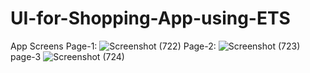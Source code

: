 # UI-for-Shopping-App-using-ETS
App Screens
Page-1:
![Screenshot (722)](https://user-images.githubusercontent.com/105175305/169634893-3e7b0784-a35d-4fa0-9d2b-c0a850ecefac.png)
Page-2:
![Screenshot (723)](https://user-images.githubusercontent.com/105175305/169634912-d6ca84fe-e321-4c60-adfa-b123eebd8d15.png)
page-3
![Screenshot (724)](https://user-images.githubusercontent.com/105175305/169634921-7ea2e905-d4db-42fc-b6ca-3674df31c6ae.png)

